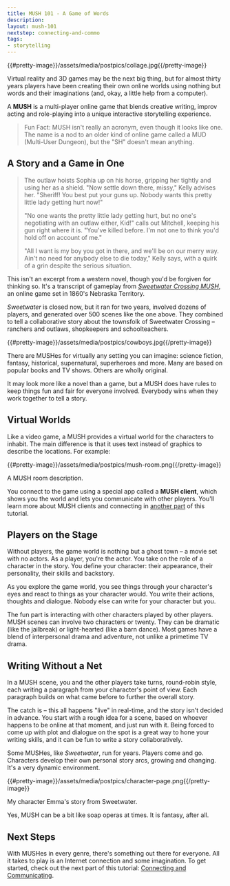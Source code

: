 ```yaml
---
title: MUSH 101 - A Game of Words
description:
layout: mush-101
nextstep: connecting-and-commo
tags: 
- storytelling
---
```


{{#pretty-image}}/assets/media/postpics/collage.jpg{{/pretty-image}}

Virtual reality and 3D games may be the next big thing, but for almost thirty years players have been creating their own online worlds using nothing but words and their imaginations (and, okay, a little help from a computer).

A **MUSH** is a multi-player online game that blends creative writing, improv acting and role-playing into a unique interactive storytelling experience.

> Fun Fact:  MUSH isn't really an acronym, even though it looks like one.  The name is a nod to an older kind of online game called a MUD (Multi-User Dungeon), but the "SH" doesn't mean anything.

## A Story and a Game in One


> The outlaw hoists Sophia up on his horse, gripping her tightly and using her as a shield. "Now settle down there, missy," Kelly advises her. "Sheriff! You best put your guns up. Nobody wants this pretty little lady getting hurt now!" 
> 
> "No one wants the pretty little lady getting hurt, but no one's negotiating with an outlaw either, Kid!" calls out Mitchell, keeping his gun right where it is. "You've killed before. I'm not one to think you'd hold off on account of me."
> 
> "All I want is my boy you got in there, and we'll be on our merry way. Ain't no need for anybody else to die today," Kelly says, with a quirk of a grin despite the serious situation.

This isn't an excerpt from a western novel, though you'd be forgiven for thinking so.  It's a transcript of gameplay from  [*Sweetwater Crossing MUSH*](http://sweetwatercrossingmush.wikidot.com/), an online game set in 1860's Nebraska Territory.  

*Sweetwater* is closed now, but it ran for two years, involved dozens of players, and generated over 500 scenes like the one above.  They combined to tell a collaborative story about the townsfolk of Sweetwater Crossing – ranchers and outlaws, shopkeepers and schoolteachers.

{{#pretty-image}}/assets/media/postpics/cowboys.jpg{{/pretty-image}}

There are MUSHes for virtually any setting you can imagine:  science fiction, fantasy, historical, supernatural, superheroes and more.  Many are based on popular books and TV shows.  Others are wholly original.

It may look more like a novel than a game, but a MUSH does have rules to keep things fun and fair for everyone involved. Everybody wins when they work together to tell a story.

## Virtual Worlds

Like a video game, a MUSH provides a virtual world for the characters to inhabit.  The main difference is that it uses text instead of graphics to describe the locations.  For example:

{{#pretty-image}}/assets/media/postpics/mush-room.png{{/pretty-image}}
<div class="caption">A MUSH room description.</div>

You connect to the game using a special app called a **MUSH client**, which shows you the world and lets you communicate with other players.   You'll learn more about MUSH clients and connecting in [another part](/mush-101/connecting-and-commo) of this tutorial.

## Players on the Stage

Without players, the game world is nothing but a ghost town – a movie set with no actors.  As a player, you're the actor.  You take on the role of a character in the story.  You define your character: their appearance, their personality, their skills and backstory.  

As you explore the game world, you see things through your character's eyes and react to things as your character would. You write their actions, thoughts and dialogue.  Nobody else can write for your character but you. 

The fun part is interacting with other characters played by other players.  MUSH scenes can involve two characters or twenty.  They can be dramatic (like the jailbreak) or light-hearted (like a barn dance).  Most games have a blend of interpersonal drama and adventure, not unlike a primetime TV drama.

## Writing Without a Net	

In a MUSH scene, you and the other players take turns, round-robin style, each writing a paragraph from your character's point of view.  Each paragraph builds on what came before to further the overall story.  

The catch is – this all happens "live" in real-time, and the story isn't decided in advance.  You start with a rough idea for a scene, based on whoever happens to be online at that moment, and just run with it.   Being forced to come up with plot and dialogue on the spot is a great way to hone your writing skills, and it can be fun to write a story collaboratively.

Some MUSHes, like *Sweetwater*, run for years.  Players come and go.  Characters develop their own personal story arcs, growing and changing.  It's a very dynamic environment. 

{{#pretty-image}}/assets/media/postpics/character-page.png{{/pretty-image}}
<div class="caption">My character Emma's story from Sweetwater.</div>

Yes, MUSH can be a bit like soap operas at times.  It is fantasy, after all.

## Next Steps

With MUSHes in every genre, there's something out there for everyone.  All it takes to play is an Internet connection and some imagination.  To get started, check out the next part of this tutorial: [Connecting and Communicating](/mush-101/connecting-and-commo).
